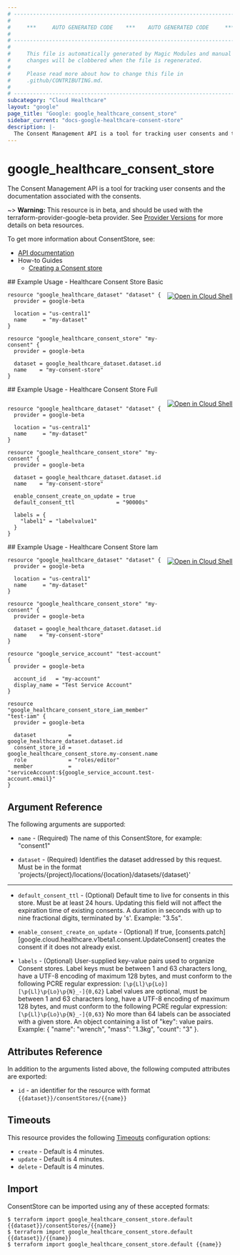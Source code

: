 ```yaml
---
# ----------------------------------------------------------------------------
#
#     ***     AUTO GENERATED CODE    ***    AUTO GENERATED CODE     ***
#
# ----------------------------------------------------------------------------
#
#     This file is automatically generated by Magic Modules and manual
#     changes will be clobbered when the file is regenerated.
#
#     Please read more about how to change this file in
#     .github/CONTRIBUTING.md.
#
# ----------------------------------------------------------------------------
subcategory: "Cloud Healthcare"
layout: "google"
page_title: "Google: google_healthcare_consent_store"
sidebar_current: "docs-google-healthcare-consent-store"
description: |-
  The Consent Management API is a tool for tracking user consents and the documentation associated with the consents.
---
```


# google\_healthcare\_consent\_store

The Consent Management API is a tool for tracking user consents and the documentation associated with the consents. 

~> **Warning:** This resource is in beta, and should be used with the terraform-provider-google-beta provider.
See [Provider Versions](https://terraform.io/docs/providers/google/guides/provider_versions.html) for more details on beta resources.

To get more information about ConsentStore, see:

* [API documentation](https://cloud.google.com/healthcare/docs/reference/rest/v1beta1/projects.locations.datasets.consentStores)
* How-to Guides
    * [Creating a Consent store](https://cloud.google.com/healthcare/docs/how-tos/consent)

<div class = "oics-button" style="float: right; margin: 0 0 -15px">
  <a href="https://console.cloud.google.com/cloudshell/open?cloudshell_git_repo=https%3A%2F%2Fgithub.com%2Fterraform-google-modules%2Fdocs-examples.git&cloudshell_working_dir=healthcare_consent_store_basic&cloudshell_image=gcr.io%2Fgraphite-cloud-shell-images%2Fterraform%3Alatest&open_in_editor=main.tf&cloudshell_print=.%2Fmotd&cloudshell_tutorial=.%2Ftutorial.md" target="_blank">
    <img alt="Open in Cloud Shell" src="//gstatic.com/cloudssh/images/open-btn.svg" style="max-height: 44px; margin: 32px auto; max-width: 100%;">
  </a>
</div>
## Example Usage - Healthcare Consent Store Basic


```hcl
resource "google_healthcare_dataset" "dataset" {
  provider = google-beta

  location = "us-central1"
  name     = "my-dataset"
}

resource "google_healthcare_consent_store" "my-consent" {
  provider = google-beta

  dataset = google_healthcare_dataset.dataset.id
  name    = "my-consent-store"
}
```
<div class = "oics-button" style="float: right; margin: 0 0 -15px">
  <a href="https://console.cloud.google.com/cloudshell/open?cloudshell_git_repo=https%3A%2F%2Fgithub.com%2Fterraform-google-modules%2Fdocs-examples.git&cloudshell_working_dir=healthcare_consent_store_full&cloudshell_image=gcr.io%2Fgraphite-cloud-shell-images%2Fterraform%3Alatest&open_in_editor=main.tf&cloudshell_print=.%2Fmotd&cloudshell_tutorial=.%2Ftutorial.md" target="_blank">
    <img alt="Open in Cloud Shell" src="//gstatic.com/cloudssh/images/open-btn.svg" style="max-height: 44px; margin: 32px auto; max-width: 100%;">
  </a>
</div>
## Example Usage - Healthcare Consent Store Full


```hcl

resource "google_healthcare_dataset" "dataset" {
  provider = google-beta

  location = "us-central1"
  name     = "my-dataset"
}

resource "google_healthcare_consent_store" "my-consent" {
  provider = google-beta

  dataset = google_healthcare_dataset.dataset.id
  name    = "my-consent-store"

  enable_consent_create_on_update = true
  default_consent_ttl             = "90000s"

  labels = {
    "label1" = "labelvalue1"
  }
}
```
<div class = "oics-button" style="float: right; margin: 0 0 -15px">
  <a href="https://console.cloud.google.com/cloudshell/open?cloudshell_git_repo=https%3A%2F%2Fgithub.com%2Fterraform-google-modules%2Fdocs-examples.git&cloudshell_working_dir=healthcare_consent_store_iam&cloudshell_image=gcr.io%2Fgraphite-cloud-shell-images%2Fterraform%3Alatest&open_in_editor=main.tf&cloudshell_print=.%2Fmotd&cloudshell_tutorial=.%2Ftutorial.md" target="_blank">
    <img alt="Open in Cloud Shell" src="//gstatic.com/cloudssh/images/open-btn.svg" style="max-height: 44px; margin: 32px auto; max-width: 100%;">
  </a>
</div>
## Example Usage - Healthcare Consent Store Iam


```hcl
resource "google_healthcare_dataset" "dataset" {
  provider = google-beta

  location = "us-central1"
  name     = "my-dataset"
}

resource "google_healthcare_consent_store" "my-consent" {
  provider = google-beta

  dataset = google_healthcare_dataset.dataset.id
  name    = "my-consent-store"
}

resource "google_service_account" "test-account" {
  provider = google-beta

  account_id   = "my-account"
  display_name = "Test Service Account"
}

resource "google_healthcare_consent_store_iam_member" "test-iam" {
  provider = google-beta

  dataset          = google_healthcare_dataset.dataset.id
  consent_store_id = google_healthcare_consent_store.my-consent.name
  role             = "roles/editor"
  member           = "serviceAccount:${google_service_account.test-account.email}"
}
```

## Argument Reference

The following arguments are supported:


* `name` -
  (Required)
  The name of this ConsentStore, for example:
  "consent1"

* `dataset` -
  (Required)
  Identifies the dataset addressed by this request. Must be in the format
  'projects/{project}/locations/{location}/datasets/{dataset}'


- - -


* `default_consent_ttl` -
  (Optional)
  Default time to live for consents in this store. Must be at least 24 hours. Updating this field will not affect the expiration time of existing consents.
  A duration in seconds with up to nine fractional digits, terminated by 's'. Example: "3.5s".

* `enable_consent_create_on_update` -
  (Optional)
  If true, [consents.patch] [google.cloud.healthcare.v1beta1.consent.UpdateConsent] creates the consent if it does not already exist.

* `labels` -
  (Optional)
  User-supplied key-value pairs used to organize Consent stores.
  Label keys must be between 1 and 63 characters long, have a UTF-8 encoding of maximum 128 bytes, and must
  conform to the following PCRE regular expression: `[\p{Ll}\p{Lo}][\p{Ll}\p{Lo}\p{N}_-]{0,62}`
  Label values are optional, must be between 1 and 63 characters long, have a UTF-8 encoding of maximum 128
  bytes, and must conform to the following PCRE regular expression: `[\p{Ll}\p{Lo}\p{N}_-]{0,63}`
  No more than 64 labels can be associated with a given store.
  An object containing a list of "key": value pairs.
  Example: { "name": "wrench", "mass": "1.3kg", "count": "3" }.


## Attributes Reference

In addition to the arguments listed above, the following computed attributes are exported:

* `id` - an identifier for the resource with format `{{dataset}}/consentStores/{{name}}`


## Timeouts

This resource provides the following
[Timeouts](/docs/configuration/resources.html#timeouts) configuration options:

- `create` - Default is 4 minutes.
- `update` - Default is 4 minutes.
- `delete` - Default is 4 minutes.

## Import


ConsentStore can be imported using any of these accepted formats:

```
$ terraform import google_healthcare_consent_store.default {{dataset}}/consentStores/{{name}}
$ terraform import google_healthcare_consent_store.default {{dataset}}/{{name}}
$ terraform import google_healthcare_consent_store.default {{name}}
```
